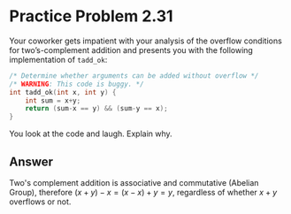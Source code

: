 # Practice Problem 2.31

Your coworker gets impatient with your analysis of the overflow conditions for two’s-complement addition and presents you with the following implementation of `tadd_ok`:

```c
/* Determine whether arguments can be added without overflow */
/* WARNING: This code is buggy. */
int tadd_ok(int x, int y) {
    int sum = x+y;
    return (sum-x == y) && (sum-y == x);
}
```
You look at the code and laugh. Explain why.

## Answer

Two's complement addition is associative and commutative (Abelian Group), therefore $(x+y)-x = (x - x) + y = y$, regardless of whether $x+y$ overflows or not.
